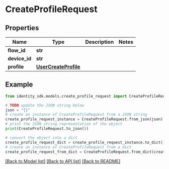 # CreateProfileRequest


## Properties

Name | Type | Description | Notes
------------ | ------------- | ------------- | -------------
**flow_id** | **str** |  | 
**device_id** | **str** |  | 
**profile** | [**UserCreateProfile**](UserCreateProfile.md) |  | 

## Example

```python
from identity_sdk.models.create_profile_request import CreateProfileRequest

# TODO update the JSON string below
json = "{}"
# create an instance of CreateProfileRequest from a JSON string
create_profile_request_instance = CreateProfileRequest.from_json(json)
# print the JSON string representation of the object
print(CreateProfileRequest.to_json())

# convert the object into a dict
create_profile_request_dict = create_profile_request_instance.to_dict()
# create an instance of CreateProfileRequest from a dict
create_profile_request_from_dict = CreateProfileRequest.from_dict(create_profile_request_dict)
```
[[Back to Model list]](../README.md#documentation-for-models) [[Back to API list]](../README.md#documentation-for-api-endpoints) [[Back to README]](../README.md)


